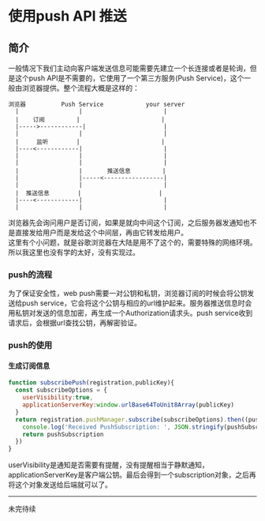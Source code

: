 # 使用push API 推送
## 简介
一般情况下我们主动向客户端发送信息可能需要先建立一个长连接或者是轮询，但是这个push API是不需要的，它使用了一个第三方服务(Push Service)，这个一般由浏览器提供。整个流程大概是这样的：      
```
浏览器          Push Service            your server
  |                 |                       |
  |    订阅         |                       |
  |----->------------|                      |
  |                 |                       |
  |     监听        |                       |
  |----<------------|                       |
  |                 |                       |
  |                 |                       |
  |                 |       推送信息         |
  |                 |-----<-----------------|
  |                 |                       |
  |  推送信息        |                      |
  |----<------------|                       |
  |                 |                       |
```
浏览器先会询问用户是否订阅，如果是就向中间这个订阅，之后服务器发通知也不是直接发给用户而是发给这个中间层，再由它转发给用户。       
这里有个小问题，就是谷歌浏览器在大陆是用不了这个的，需要特殊的网络环境。所以我这里也没有学的太好，没有实现过。      
### push的流程
为了保证安全性，web push需要一对公钥和私钥，浏览器订阅的时候会将公钥发送给push service，它会将这个公钥与相应的url维护起来。服务器推送信息时会用私钥对发送的信息加密，再生成一个Authorization请求头。push service收到请求后，会根据url查找公钥，再解密验证。       
### push的使用   
#### 生成订阅信息
```js
function subscribePush(registration,publicKey){
  const subscribeOptions = {
    userVisibility:true,
    applicationServerKey:window.urlBase64ToUnit8Array(publicKey)
  }
  return registration.pushManager.subscribe(subscribeOptions).then((pushSubscription)=>{
    console.log('Received PushSubscription: ', JSON.stringify(pushSubscription))
    return pushSubscription
  })
}
```
userVisibility是通知是否需要有提醒，没有提醒相当于静默通知，applicationServerKey是客户端公钥。最后会得到一个subscription对象，之后再将这个对象发送给后端就可以了。
***
未完待续